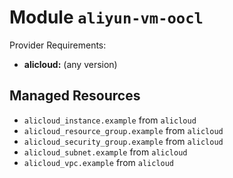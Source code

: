 
# Module `aliyun-vm-oocl`

Provider Requirements:
* **alicloud:** (any version)

## Managed Resources
* `alicloud_instance.example` from `alicloud`
* `alicloud_resource_group.example` from `alicloud`
* `alicloud_security_group.example` from `alicloud`
* `alicloud_subnet.example` from `alicloud`
* `alicloud_vpc.example` from `alicloud`

